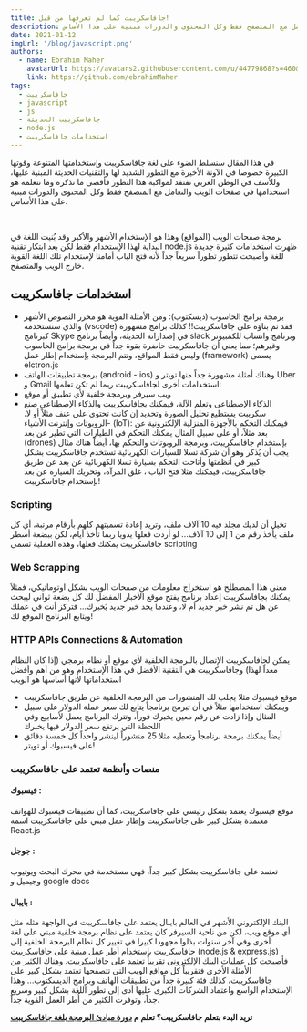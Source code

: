 ```yaml
---
title: جافاسكريبت كما لم تعرفها من قبل!
description: في هذا المقال سنسلط الضوء على لغة جافاسكريبت وإستخدامتها المتنوعة وقوتها الكبيرة خصوصا في اﻵونة اﻷخيرة مع التطور الشديد لها، وللأسف نفتقد في الوطن العربي لمواكبة هذا التطور فأقصى ما نذكره وما نتعلمه هو استخدامها في صفحات الويب والتعامل مع المتصفح فقط وكل المحتوى والدورات مبنية على هذا اﻷساس.
date: 2021-01-12
imgUrl: '/blog/javascript.png'
authors:
  - name: Ebrahim Maher
    avatarUrl: https://avatars2.githubusercontent.com/u/44779868?s=460&u=8c86377de086dde8ca546f6c674b4df0cad97e4c&v=4
    link: https://github.com/ebrahimMaher
tags:
  - جافاسكريبت
  - javascript
  - js
  - جافاسكريبت الحديثة
  - node.js
  - استخدامات جافاسكريبت
---
```

في هذا المقال سنسلط الضوء على لغة جافاسكريبت وإستخدامتها المتنوعة وقوتها الكبيرة خصوصا في اﻵونة اﻷخيرة مع التطور الشديد لها والتقنيات الحديثة المبنية عليها، وللأسف في الوطن العربي نفتقد لمواكبة هذا التطور فأقصى ما نذكره وما نتعلمه هو استخدامها في صفحات الويب والتعامل مع المتصفح فقط وكل المحتوى والدورات مبنية على هذا اﻷساس.

<br>

برمجة صفحات الويب (المواقع) وهذا هو اﻹستخدام اﻷشهر واﻷكبر وقد بُنيت اللغة في البداية لهذا اﻹستخدام فقط لكن بعد ابتكار تقنية node.js ظهرت استخدامات كثيرة جديدة للغة وأصبحت تتطور تطوراً سريعاً جداً ﻷنه فتح الباب أمامنا لإستخدام تلك اللغة القوية خارج الويب والمتصفح.

## استخدامات جافاسكريبت
- برمجة برامج الحاسوب (ديسكتوب): ومن اﻷمثلة القوية هو محرر النصوص اﻷشهر والذي سنستخدمه (vscode) فقد تم بناؤه على جافاسكريبت!! كذلك برامج مشهورة كبرنامج Skype في إصداراته الحديثة، وأيضاً برنامج slack وبرنامج واتساب للكمبيوتر وغيرهم؛ مما يعني أن جافاسكريبت حاضرة بقوة جداً في برمجة برامج الحاسوب وليس فقط المواقع، وتتم البرمجة بإستخدام إطار عمل (framework) يسمى elctron.js
- برمجة تطبيقات الهاتف (android - ios) وهناك أمثلة مشهورة جداً منها تويتر و Uber و Gmail
استخدامات أخرى لجافاسكريبت ربما لم تكن تعلمها:
- ويب سيرفر وبرمجة خلفية ﻷي تطبيق أو موقع
- الذكاء اﻹصطناعي وتعلم اﻵلة، فيمكنك بجافاسكريبت والذكاء اﻹصطناعي صنع سكريبت يستطيع تحليل الصورة وتحديد إن كانت تحتوي على عنف مثلاً أو ﻻ.
-الروبوتات وإنترنت اﻷشياء (IoT):
فيمكنك التحكم باﻷجهزة المنزلية اﻹلكترونية عن بعد مثلاً، أو على سبيل المثال يمكنك التحكم في الطيارات التي تطير عن بعد (drones) بإستخدام جافاسكريبت، وبرمجة الروبوتات والتحكم بها، أيضاً هناك مثال يجب أن يُذكر وهو أن شركة تسلا للسيارات الكهربائية تستخدم جافاسكريبت بشكل كبير في أنظمتها وأتاحت التحكم بسيارة تسلا الكهربائية عن بعد عن طريق جافاسكريبت، فيمكنك مثلا فتح الباب ، غلق المرآة، وتحريك السيارة عن بعد بإستخدام جافاسكريبت!

### Scripting
تخيل أن لديك مجلد فيه 10 آلاف ملف، وتريد إعادة تسميتهم كلهم بأرقام مرتبة، أي كل ملف يأخذ رقم من 1 إلى 10 آلاف... لو أردت فعلها يدويا ربما تأخذ أيام، لكن ببضعة أسطر جافاسكريبت يمكنك فعلها، وهذه العملية تسمى scripting

### Web Scrapping

معنى هذا المصطلح هو استخراج معلومات من صفحات الويب بشكل اوتوماتيكي، فمثلاً يمكنك بجافاسكريبت إعداد برنامج يفتح موقع اﻷخبار المفضل لك كل بضعة ثواني ليبحث عن هل تم نشر خبر جديد أم ﻻ، وعندما يجد خبر جديد يُخبرك... فتركز أنت في عملك ويتابع البرنامج الموقع لك!

### HTTP APIs Connections & Automation

يمكن لجافاسكريبت اﻹتصال بالبرمجة الخلفية ﻷي موقع أو نظام برمجي (إذا كان النظام معداً لهذا) وجافاسكريبت هي التقنية اﻷفضل في هذا اﻹستخدام وهو من أهم وأفضل استخداماتها ﻷنها أساسها هو الويب
- موقع فيسبوك مثلا يجلب لك المنشورات من البرمجة الخلفية عن طريق جافاسكريبت
- ويمكنك استخدامها مثلاً في أن تبرمج برنامجاً يتابع لك سعر عملة الدولار على سبيل المثال وإذا زادت عن رقم معين يخبرك فوراً، وتترك البرنامج يعمل لأسابيع وفي اللحظة التي يرتفع سعر الدولار فيها يخبرك
- أيضاً يمكنك برمجة برنامجاً وتعطيه مثلا 25 منشوراً لينشر واحداً كل خمسة دقائق على فيسبوك أو تويتر!

### منصات وأنظمة تعتمد على جافاسكريبت

#### فيسبوك :
موقع فيسبوك يعتمد بشكل رئيسي على جافاسكريبت، كما أن تطبيقات فيسبوك للهواتف معتمدة بشكل كبير على جافاسكريبت وإطار عمل مبني على جافاسكريبت اسمه React.js
#### جوجل :
تعتمد على جافاسكريبت بشكل كبير جداً، فهي مستخدمة في محرك البحث ويوتيوب وجيميل و google docs

#### بايبال :
البنك اﻹلكتروني اﻷشهر في العالم بايبال يعتمد على جافاسكريبت في الواجهة مثله مثل أي موقع ويب، لكن من ناحية السيرفر كان يعتمد على نظام برمجة خلفية مبني على لغة أخرى وفي آخر سنوات بذلوا مجهودا كبيرا في تغيير كل نظام البرمجة الخلفية إلى جافاسكريبت بإستخدام أطر عمل مبنية على جافاسكريبت (node.js & express.js) فأصبحت كل عمليات البنك اﻹلكتروني تقريباً تعتمد على جافاسكريبت.
وهناك الكثير من اﻷمثلة اﻷخرى فتقريباً كل مواقع الويب التي تتصفحها تعتمد بشكل كبير على جافاسكريبت، كذلك فئة كبيرة جداً من تطبيقات الهاتف وبرامج الديسكتوب... وهذا اﻹستخدام الواسع واعتماد الشركات الكبرى عليها أدى إلى تطور اللغة بشكل كبير وسريع جداً، وتوفرت الكثير من أُطر العمل القوية جداً.


<base-alert type="star">

**تريد البدء بتعلم جافاسكريبت؟ تعلم م [دورة مبادئ البرمجة بلغة جافاسكريبت](/tutorials/algorithms/before-start/intro)**

</base-alert>
